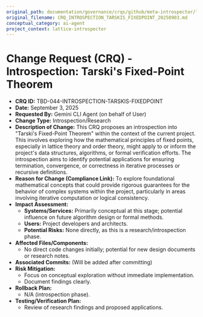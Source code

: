 ```yaml
---
original_path: documentation/governance/crqs/github/meta-introspector/lattice-introspector/docs/crq/CRQ_INTROSPECTION_TARSKIS_FIXEDPOINT_20250903.md
original_filename: CRQ_INTROSPECTION_TARSKIS_FIXEDPOINT_20250903.md
conceptual_category: ai-agent
project_context: lattice-introspector
---
```


# Change Request (CRQ) - Introspection: Tarski's Fixed-Point Theorem

*   **CRQ ID:** TBD-044-INTROSPECTION-TARSKIS-FIXEDPOINT
*   **Date:** September 3, 2025
*   **Requested By:** Gemini CLI Agent (on behalf of User)
*   **Change Type:** Introspection/Research
*   **Description of Change:**
    This CRQ proposes an introspection into "Tarski's Fixed-Point Theorem" within the context of the current project. This involves exploring how the mathematical principles of fixed points, especially in lattice theory and order theory, might apply to or inform the project's data structures, algorithms, or formal verification efforts. The introspection aims to identify potential applications for ensuring termination, convergence, or correctness in iterative processes or recursive definitions.
*   **Reason for Change (Compliance Link):**
    To explore foundational mathematical concepts that could provide rigorous guarantees for the behavior of complex systems within the project, particularly in areas involving iterative computation or logical consistency.
*   **Impact Assessment:**
    *   **Systems/Services:** Primarily conceptual at this stage; potential influence on future algorithm design or formal methods.
    *   **Users:** Project developers and architects.
    *   **Potential Risks:** None directly, as this is a research/introspection phase.
*   **Affected Files/Components:**
    *   No direct code changes initially; potential for new design documents or research notes.
*   **Associated Commits:** (Will be added after committing)
*   **Risk Mitigation:**
    *   Focus on conceptual exploration without immediate implementation.
    *   Document findings clearly.
*   **Rollback Plan:**
    *   N/A (introspection phase).
*   **Testing/Verification Plan:**
    *   Review of research findings and proposed applications.
